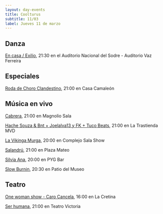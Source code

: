 ```yaml
---
layout: day-events
title: Coolturus
subtitle: 11/03
label: Jueves 11 de marzo
---
```


## Danza

[En casa / Exilio](https://sodre.gub.uy/#calendario), 21:30 en el Auditorio Nacional del Sodre - Auditorio Vaz Ferreira

## Especiales

[Roda de Choro Clandestino](https://instagram.com/casacamaleon.1964?igshid=x0myiuze2r47), 21:00 en Casa Camaleón

## Música en vivo

[Cabrera](https://magnoliosala.uy/evento/cabrera_1), 21:00 en Magnolio Sala

[Hache Souza & Bnt + Joelalva13 y FK + Tuco Beats](https://www.latrastienda.com.uy/), 21:00 en La Trastienda MVD

[La Vikinga Murga](https://www.instagram.com/p/CGYRDoZg2K9/), 20:00 en Complejo Sala Show

[Salandrú](https://instagram.com/plazamateouy?igshid=zwiylcrx99sq), 21:00 en Plaza Mateo

[Silvia Ana](https://instagram.com/pygbar?igshid=v0vxh7zot18p), 20:00 en PYG Bar

[Slow Burnin](https://www.instagram.com/saladelmuseo/), 20:30 en Patio del Museo

## Teatro

[One woman show - Caro Cancela](https://instagram.com/lacretinacasa?igshid=nrtucgnc6eso), 16:00 en La Cretina

[Ser humana](https://instagram.com/teatrovictoriamontevideo?igshid=nihkflwgw4x4), 21:00 en Teatro Victoria
